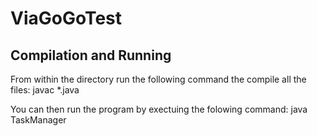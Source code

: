 # ViaGoGoTest

## Compilation and Running

From within the directory run the following command the compile all the files:
javac *.java

You can then run the program by exectuing the folowing command:
java TaskManager
